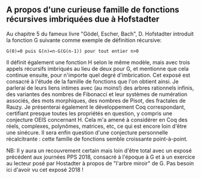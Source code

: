 ## A propos d'une curieuse famille de fonctions récursives imbriquées due à Hofstadter

Au chapitre 5 du fameux livre "Gödel, Escher, Bach", D. Hofstadter
introduit la fonction G suivante comme exemple de définition récursive:

    G(0)=0 puis G(n)=n-G(G(n-1)) pour tout entier n>0

Il définit également une fonction H selon le même modèle, mais avec
trois appels récursifs imbriqués au lieu de deux pour G, et mentionne
que cela continue ensuite, pour n'importe quel degré d'imbrication.
Cet exposé est consacré à l'étude de la famille de fonctions que l'on
obtient ainsi. Je parlerai de leurs liens intimes avec (au moins!)
des arbres rationnels infinis, des variantes des nombres de Fibonacci
et leur systèmes de numération associés, des mots morphiques, des
nombres de Pisot, des fractales de Rauzy. Je présenterai également le
développement Coq correspondant, certifiant presque toutes les
propriétés en question, y compris une conjecture OEIS concernant H.
Cela m'a amené à considérer en Coq des réels, complexes, polynômes,
matrices, etc, ce qui est encore loin d'être une sinécure. Il sera
enfin question d'une conjecture personnelle récalcitrante : cette
famille de fonctions semble croissante point-à-point.

NB: Il y aura un recouvrement certain mais loin d'être total avec un
exposé précédent aux journées PPS 2018, consacré à l'époque à G et à
un exercice au lecteur posé par Hostadter à propos de "l'arbre miroir"
de G. Pas besoin ici d'avoir vu cet exposé 2018 !

